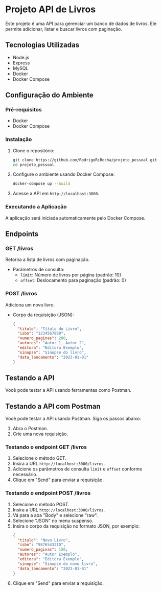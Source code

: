 # Projeto API de Livros

Este projeto é uma API para gerenciar um banco de dados de livros. Ele permite adicionar, listar e buscar livros com paginação.

## Tecnologias Utilizadas

- Node.js
- Express
- MySQL
- Docker
- Docker Compose

## Configuração do Ambiente

### Pré-requisitos

- Docker
- Docker Compose

### Instalação

1. Clone o repositório:
   ```bash
   git clone https://github.com/RodrigoRiRocha/projeto_pessoal.git
   cd projeto_pessoal
   ```

2. Configure o ambiente usando Docker Compose:
   ```bash
   docker-compose up --build
   ```

3. Acesse a API em `http://localhost:3000`.

### Executando a Aplicação

A aplicação será iniciada automaticamente pelo Docker Compose.

## Endpoints

### GET /livros

Retorna a lista de livros com paginação.

- Parâmetros de consulta:
  - `limit`: Número de livros por página (padrão: 10)
  - `offset`: Deslocamento para paginação (padrão: 0)

### POST /livros

Adiciona um novo livro.

- Corpo da requisição (JSON):
  ```json
  {
    "titulo": "Título do Livro",
    "isbn": "1234567890",
    "numero_paginas": 200,
    "autores": "Autor 1, Autor 2",
    "editora": "Editora Exemplo",
    "sinopse": "Sinopse do livro",
    "data_lancamento": "2023-01-01"
  }
  ```

## Testando a API

Você pode testar a API usando ferramentas como Postman.


## Testando a API com Postman

Você pode testar a API usando Postman. Siga os passos abaixo:

1. Abra o Postman.
2. Crie uma nova requisição.

### Testando o endpoint GET /livros

1. Selecione o método GET.
2. Insira a URL `http://localhost:3000/livros`.
3. Adicione os parâmetros de consulta `limit` e `offset` conforme necessário.
4. Clique em "Send" para enviar a requisição.

### Testando o endpoint POST /livros

1. Selecione o método POST.
2. Insira a URL `http://localhost:3000/livros`.
3. Vá para a aba "Body" e selecione "raw".
4. Selecione "JSON" no menu suspenso.
5. Insira o corpo da requisição no formato JSON, por exemplo:
   ```json
   {
     "titulo": "Novo Livro",
     "isbn": "9876543210",
     "numero_paginas": 150,
     "autores": "Autor Exemplo",
     "editora": "Editora Exemplo",
     "sinopse": "Sinopse do novo livro",
     "data_lancamento": "2023-01-01"
   }
   ```
6. Clique em "Send" para enviar a requisição.

